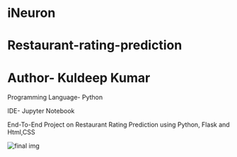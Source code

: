 # iNeuron
# Restaurant-rating-prediction
# Author- Kuldeep Kumar

Programming Language- Python

IDE- Jupyter Notebook

End-To-End Project on Restaurant Rating Prediction using Python, Flask and Html,CSS

![final img](https://github.com/kuldeepkumar03/-iNeuron/assets/73730519/1f48238a-bc51-409d-829f-167adecb9676)
